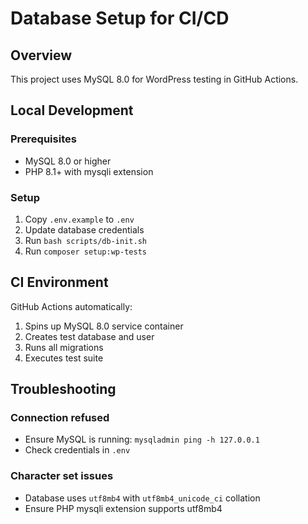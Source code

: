 # Database Setup for CI/CD

## Overview
This project uses MySQL 8.0 for WordPress testing in GitHub Actions.

## Local Development

### Prerequisites
- MySQL 8.0 or higher
- PHP 8.1+ with mysqli extension

### Setup
1. Copy `.env.example` to `.env`
2. Update database credentials
3. Run `bash scripts/db-init.sh`
4. Run `composer setup:wp-tests`

## CI Environment

GitHub Actions automatically:
1. Spins up MySQL 8.0 service container
2. Creates test database and user
3. Runs all migrations
4. Executes test suite

## Troubleshooting

### Connection refused
- Ensure MySQL is running: `mysqladmin ping -h 127.0.0.1`
- Check credentials in `.env`

### Character set issues
- Database uses `utf8mb4` with `utf8mb4_unicode_ci` collation
- Ensure PHP mysqli extension supports utf8mb4
